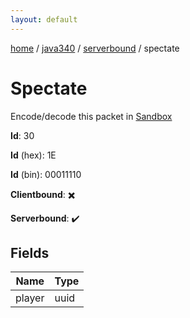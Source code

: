 ```yaml
---
layout: default
---
```


[home](/)  /  [java340](/protocol/java340)  /  [serverbound](/protocol/java340/serverbound)  /  spectate

# Spectate

Encode/decode this packet in [Sandbox](../../../sandbox/java340#Serverbound.Spectate)

**Id**: 30

**Id** (hex): 1E

**Id** (bin): 00011110

**Clientbound**: ✖️

**Serverbound**: ✔️

## Fields

Name | Type
---|---
player | uuid
